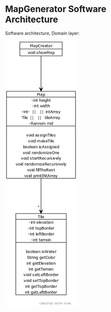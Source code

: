 # MapGenerator Software Architecture

Software architecture, Domain layer:

![Application architecture](https://github.com/otsohelos/ot_harjoitustyo/blob/master/MapGenerator/documentation/architecture.jpg)